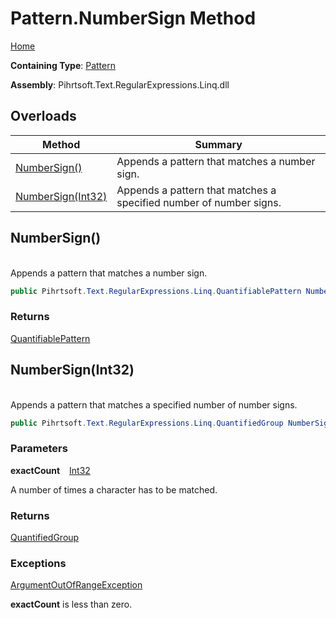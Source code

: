 # Pattern\.NumberSign Method

[Home](../../../../../../README.md)

**Containing Type**: [Pattern](../README.md)

**Assembly**: Pihrtsoft\.Text\.RegularExpressions\.Linq\.dll

## Overloads

| Method | Summary |
| ------ | ------- |
| [NumberSign()](#Pihrtsoft_Text_RegularExpressions_Linq_Pattern_NumberSign) | Appends a pattern that matches a number sign\. |
| [NumberSign(Int32)](#Pihrtsoft_Text_RegularExpressions_Linq_Pattern_NumberSign_System_Int32_) | Appends a pattern that matches a specified number of number signs\. |

## NumberSign\(\) <a name="Pihrtsoft_Text_RegularExpressions_Linq_Pattern_NumberSign"></a>

\
Appends a pattern that matches a number sign\.

```csharp
public Pihrtsoft.Text.RegularExpressions.Linq.QuantifiablePattern NumberSign()
```

### Returns

[QuantifiablePattern](../../QuantifiablePattern/README.md)

## NumberSign\(Int32\) <a name="Pihrtsoft_Text_RegularExpressions_Linq_Pattern_NumberSign_System_Int32_"></a>

\
Appends a pattern that matches a specified number of number signs\.

```csharp
public Pihrtsoft.Text.RegularExpressions.Linq.QuantifiedGroup NumberSign(int exactCount)
```

### Parameters

**exactCount** &ensp; [Int32](https://docs.microsoft.com/en-us/dotnet/api/system.int32)

A number of times a character has to be matched\.

### Returns

[QuantifiedGroup](../../QuantifiedGroup/README.md)

### Exceptions

[ArgumentOutOfRangeException](https://docs.microsoft.com/en-us/dotnet/api/system.argumentoutofrangeexception)

**exactCount** is less than zero\.

